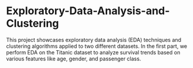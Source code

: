 # Exploratory-Data-Analysis-and-Clustering
This project showcases exploratory data analysis (EDA) techniques and clustering algorithms applied to two different datasets. In the first part, we perform EDA on the Titanic dataset to analyze survival trends based on various features like age, gender, and passenger class.
